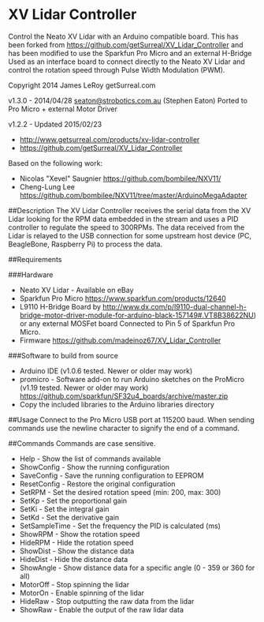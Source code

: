 XV Lidar Controller
===================

Control the Neato XV Lidar with an Arduino compatible board.  This has been forked from https://github.com/getSurreal/XV_Lidar_Controller and has been modified to use the Sparkfun Pro Micro and an external H-Bridge 
Used as an interface board to connect directly to the Neato XV Lidar and control the rotation speed through Pulse Width Modulation (PWM).

Copyright 2014 James LeRoy getSurreal.com

v1.3.0 - 2014/04/28 seaton@strobotics.com.au (Stephen Eaton) Ported to Pro Micro + external Motor Driver

v1.2.2 - Updated 2015/02/23
* http://www.getsurreal.com/products/xv-lidar-controller
* https://github.com/getSurreal/XV_Lidar_Controller

Based on the following work: 
* Nicolas "Xevel" Saugnier https://github.com/bombilee/NXV11/
* Cheng-Lung Lee https://github.com/bombilee/NXV11/tree/master/ArduinoMegaAdapter


##Description
The XV Lidar Controller receives the serial data from the XV Lidar looking for the RPM data embedded in the stream and uses a PID controller to regulate the speed to 300RPMs.  The data received from the Lidar is relayed to the USB connection for some upstream host device (PC, BeagleBone, Raspberry Pi) to process the data.

##Requirements

###Hardware
* Neato XV Lidar - Available on eBay
* Sparkfun Pro Micro https://www.sparkfun.com/products/12640
*  L9110 H-Bridge Board by http://www.dx.com/p/l9110-dual-channel-h-bridge-motor-driver-module-for-arduino-black-157149#.VT8B38622NU) or any external MOSFet board Connected to Pin 5 of Sparkfun Pro Micro.
* Firmware https://github.com/madeinoz67/XV_Lidar_Controller


###Software to build from source
* Arduino IDE (v1.0.6 tested. Newer or older may work)
* promicro - Software add-on to run Arduino sketches on the ProMicro (v1.19 tested. Newer or older may work)
 https://github.com/sparkfun/SF32u4_boards/archive/master.zip
* Copy the included libraries to the Arduino libraries directory

##Usage
Connect to the Pro Micro USB port at 115200 baud.  When sending commands use the newline character to signify the end of a command.

##Commands
Commands are case sensitive.
* Help - Show the list of commands available
* ShowConfig    - Show the running configuration
* SaveConfig    - Save the running configuration to EEPROM
* ResetConfig   - Restore the original configuration
* SetRPM        - Set the desired rotation speed (min: 200, max: 300)
* SetKp         - Set the proportional gain
* SetKi         - Set the integral gain
* SetKd         - Set the derivative gain
* SetSampleTime - Set the frequency the PID is calculated (ms)
* ShowRPM       - Show the rotation speed
* HideRPM       - Hide the rotation speed
* ShowDist      - Show the distance data
* HideDist      - Hide the distance data
* ShowAngle     - Show distance data for a specific angle (0 - 359 or 360 for all)
* MotorOff      - Stop spinning the lidar
* MotorOn       - Enable spinning of the lidar
* HideRaw       - Stop outputting the raw data from the lidar
* ShowRaw       - Enable the output of the raw lidar data

